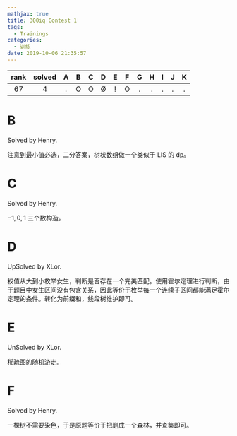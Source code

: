 ```yaml
---
mathjax: true
title: 300iq Contest 1
tags:
  - Trainings
categories:
  - 训练
date: 2019-10-06 21:35:57
---
```


| rank | solved |  A  |  B  |  C  |  D  |  E  |  F  |  G  |  H  |  I  |  J  |  K  |
| :--: | :----: | :-: | :-: | :-: | :-: | :-: | :-: | :-: | :-: | :-: | :-: | :-: |
|  67  |   4    |  .  |  O  |  O  |  Ø  |  !  |  O  |  .  |  .  |  .  |  .  |  .  |

<!--more-->

# B

Solved by Henry.

注意到最小值必选，二分答案，树状数组做一个类似于 LIS 的 dp。

# C

Solved by Henry.

$-1,0,1$ 三个数构造。

# D

UpSolved by XLor.

权值从大到小枚举女生，判断是否存在一个完美匹配。使用霍尔定理进行判断，由于题目中女生区间没有包含关系，因此等价于枚举每一个连续子区间都能满足霍尔定理的条件。转化为前缀和，线段树维护即可。

# E

UnSolved by XLor.

稀疏图的随机游走。

# F

Solved by Henry.

一棵树不需要染色，于是原题等价于把删成一个森林，并查集即可。
